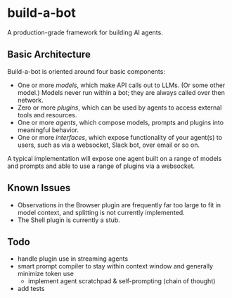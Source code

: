 # build-a-bot

A production-grade framework for building AI agents.

## Basic Architecture

Build-a-bot is oriented around four basic components:

- One or more _models_, which make API calls out to LLMs. (Or some other model.) Models never run within a bot; they are always called over then network.
- Zero or more _plugins_, which can be used by agents to access external tools and resources.
- One or more _agents_, which compose models, prompts and plugins into meaningful behavior.
- One or more _interfaces_, which expose functionality of your agent(s) to users, such as via a websocket, Slack bot, over email or so on.

A typical implementation will expose one agent built on a range of models and prompts and able to use a range of plugins via a websocket.

## Known Issues

- Observations in the Browser plugin are frequently far too large to fit in model context, and splitting is not currently implemented.
- The Shell plugin is currently a stub.

## Todo

- handle plugin use in streaming agents
- smart prompt compiler to stay within context window and generally minimize token use
  - implement agent scratchpad & self-prompting (chain of thought)
- add tests
